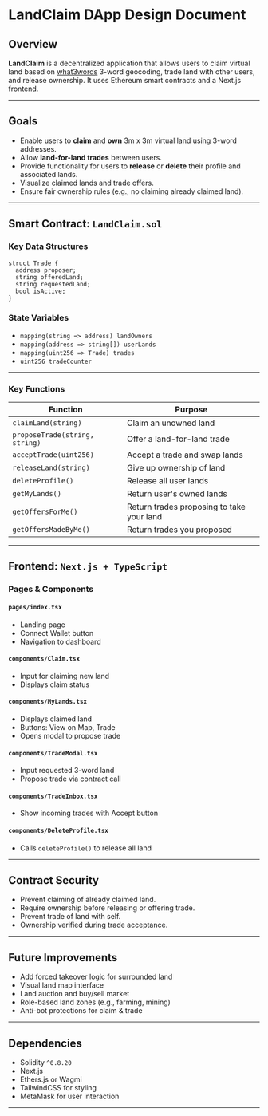 # LandClaim DApp Design Document

## Overview

**LandClaim** is a decentralized application that allows users to claim virtual land based on [what3words](https://what3words.com/) 3-word geocoding, trade land with other users, and release ownership. It uses Ethereum smart contracts and a Next.js frontend.

---

## Goals

- Enable users to **claim** and **own** 3m x 3m virtual land using 3-word addresses.
- Allow **land-for-land trades** between users.
- Provide functionality for users to **release** or **delete** their profile and associated lands.
- Visualize claimed lands and trade offers.
- Ensure fair ownership rules (e.g., no claiming already claimed land).

---

## Smart Contract: `LandClaim.sol`

### Key Data Structures

```solidity
struct Trade {
  address proposer;
  string offeredLand;
  string requestedLand;
  bool isActive;
}
```

### State Variables

- `mapping(string => address) landOwners`
- `mapping(address => string[]) userLands`
- `mapping(uint256 => Trade) trades`
- `uint256 tradeCounter`

---

### Key Functions

| Function | Purpose |
|---------|---------|
| `claimLand(string)` | Claim an unowned land |
| `proposeTrade(string, string)` | Offer a land-for-land trade |
| `acceptTrade(uint256)` | Accept a trade and swap lands |
| `releaseLand(string)` | Give up ownership of land |
| `deleteProfile()` | Release all user lands |
| `getMyLands()` | Return user's owned lands |
| `getOffersForMe()` | Return trades proposing to take your land |
| `getOffersMadeByMe()` | Return trades you proposed |

---

## Frontend: `Next.js + TypeScript`

### Pages & Components

#### `pages/index.tsx`
- Landing page
- Connect Wallet button
- Navigation to dashboard

#### `components/Claim.tsx`
- Input for claiming new land
- Displays claim status

#### `components/MyLands.tsx`
- Displays claimed land
- Buttons: View on Map, Trade
- Opens modal to propose trade

#### `components/TradeModal.tsx`
- Input requested 3-word land
- Propose trade via contract call

#### `components/TradeInbox.tsx`
- Show incoming trades with Accept button

#### `components/DeleteProfile.tsx`
- Calls `deleteProfile()` to release all land

---

## Contract Security

- Prevent claiming of already claimed land.
- Require ownership before releasing or offering trade.
- Prevent trade of land with self.
- Ownership verified during trade acceptance.

---

## Future Improvements

- Add forced takeover logic for surrounded land
- Visual land map interface
- Land auction and buy/sell market
- Role-based land zones (e.g., farming, mining)
- Anti-bot protections for claim & trade

---

## Dependencies

- Solidity `^0.8.20`
- Next.js
- Ethers.js or Wagmi
- TailwindCSS for styling
- MetaMask for user interaction

---
